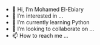 - 👋 Hi, I’m Mohamed El-Ebiary
- 👀 I’m interested in ...
- 🌱 I’m currently learning Python 
- 💞️ I’m looking to collaborate on ...
- 📫 How to reach me ...

<!---
elebiarym/elebiarym is a ✨ special ✨ repository because its `README.md` (this file) appears on your GitHub profile.
You can click the Preview link to take a look at your changes.
--->
